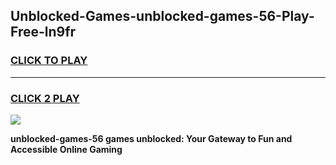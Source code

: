 
## Unblocked-Games-unblocked-games-56-Play-Free-ln9fr
<h3>
<a href="https://premium76.site?title=unblocked-games-56&ref=18A1">CLICK TO PLAY</a></h3>
<hr>

<h3>
<a href="https://premium76.site?title=unblocked-games-56&ref=18A1">CLICK 2 PLAY</a>
  
</h3>

<a href="https://premium76.site?title=unblocked-games-56&ref=18A1"><img src="https://clearcache.store/games.png"></a>


**unblocked-games-56 games unblocked: Your Gateway to Fun and Accessible Online Gaming**
